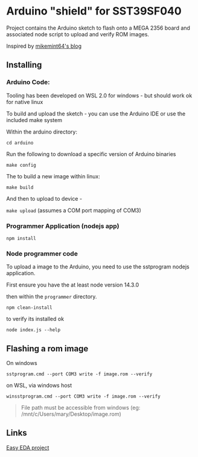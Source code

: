 
# Arduino "shield" for SST39SF040

Project contains the Arduino sketch to flash onto a MEGA 2356 board and associated node script to upload and verify ROM images.

Inspired by [mikemint64's blog](https://mint64.home.blog/2018/07/29/parallel-nor-flash-eeprom-programmer-using-an-arduino-part-1-the-sst39sf040-and-planning/)

## Installing

### Arduino Code:

Tooling has been developed on WSL 2.0 for windows - but should work ok for native linux

To build and upload the sketch - you can use the Arduino IDE or use the included make system

Within the arduino directory:

`cd arduino`

Run the following to download a specific version of Arduino binaries

`make config`

The to build a new image within linux:

`make build`

And then to upload to device -

`make upload` (assumes a COM port mapping of COM3)

### Programmer Application (nodejs app)

`npm install`

### Node programmer code

To upload a image to the Arduino, you need to use the sstprogram nodejs application.

First ensure you have the at least node version 14.3.0

then within the `programmer` directory.

`npm clean-install`

to verify its installed ok

`node index.js --help`


## Flashing a rom image

On windows

`sstprogram.cmd --port COM3 write -f image.rom --verify`

on WSL, via windows host

`winsstprogram.cmd --port COM3 write -f image.rom --verify`

> File path must be accessible from windows (eg: /mnt/c/Users/mary/Desktop/image.rom)



## Links

[Easy EDA project](https://easyeda.com/dean.netherton/experiment1)
